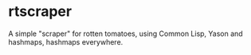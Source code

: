 rtscraper
=========

A simple "scraper" for rotten tomatoes, using Common Lisp, Yason and hashmaps, hashmaps everywhere.
